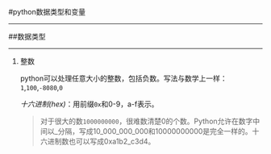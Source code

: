 #python数据类型和变量

---
##数据类型

---

1. 整数

    python可以处理任意大小的整数，包括负数。写法与数学上一样：`1`,`100`,`-8080`,`0`

    *十六进制(hex)*：用前缀`0x`和0-9，a-f表示。

    >对于很大的数`1000000000`，很难数清楚0的个数。Python允许在数字中间以_分隔，写成10_000_000_000和10000000000是完全一样的。十六进制数也可以写成0xa1b2_c3d4。